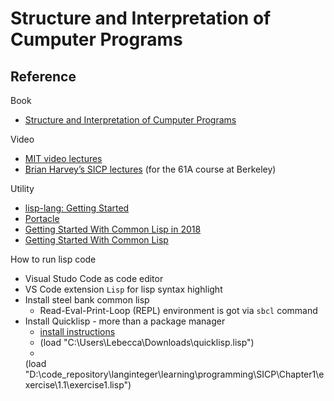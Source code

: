 # Structure and Interpretation of Cumputer Programs

## Reference

Book

- [Structure and Interpretation of Cumputer Programs](https://mitpress.mit.edu/sites/default/files/sicp/full-text/book/book.html)

Video

- [MIT video lectures](https://ocw.mit.edu/courses/electrical-engineering-and-computer-science/6-001-structure-and-interpretation-of-computer-programs-spring-2005/video-lectures/1a-overview-and-introduction-to-lisp/)
- [Brian Harvey’s SICP lectures](https://archive.org/details/ucberkeley-webcast-PL3E89002AA9B9879E?sort=titleSorter) (for the 61A course at Berkeley)

Utility

- [lisp-lang: Getting Started](https://lisp-lang.org/learn/getting-started/)
- [Portacle](https://portacle.github.io/)
- [Getting Started With Common Lisp in 2018](https://medium.com/@bogomolnyelad/getting-started-with-common-lisp-in-2018-3a1b18c9050)
- [Getting Started With Common Lisp](https://lispmethods.com/development-environment.html)

How to run lisp code

- Visual Studo Code as code editor
- VS Code extension `Lisp` for lisp syntax highlight
- Install steel bank common lisp
  - Read-Eval-Print-Loop (REPL) environment is got via `sbcl` command
- Install Quicklisp - more than a package manager
  - [install instructions](https://www.quicklisp.org/beta/#installation)
  - (load "C:\\Users\\Lebecca\\Downloads\\quicklisp.lisp")
  - 
  (load  "D:\\code_repository\\langinteger\\learning\\programming\\SICP\\Chapter1\\exercise\\1.1\\exercise1.lisp")

